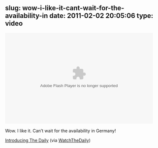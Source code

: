 slug: wow-i-like-it-cant-wait-for-the-availability-in
date: 2011-02-02 20:05:06
type: video
---

<object width="480" height="295"><param name="movie" value="http://www.youtube.com/e/KHILJBw-104"></param><param name="allowFullScreen" value="true"></param><param name="allowscriptaccess" value="always"></param><embed src="http://www.youtube.com/e/KHILJBw-104" type="application/x-shockwave-flash" width="480" height="295" allowscriptaccess="always" allowfullscreen="true"></embed></object>

Wow. I like it. Can’t wait for the availability in Germany!

 [Introducing The Daily](http://www.youtube.com/watch?v=KHILJBw-104) (via [WatchTheDaily](http://youtube.com/user/WatchTheDaily))
